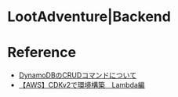 # LootAdventure|Backend


# Reference
* [DynamoDBのCRUDコマンドについて](https://qiita.com/takech111/items/ae61aaf28139defe6f9e)
* [【AWS】CDKv2で環境構築　Lambda編](https://qiita.com/yamato1491038/items/6a3eb65688389a5d6e31)